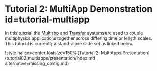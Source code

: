 # Tutorial 2: MultiApp Demonstration id=tutorial-multiapp

In this tutorial the [Multiapp](MultiApps/index.md) and [Transfer](Transfers/index.md) systems are
used to couple multiphysics applications together across differing time or length scales. This
tutorial is currently a stand-alone slide set as linked below.

!style halign=center fontsize=150%
[Tutorial 2: MultiApps Presentation](tutorial02_multiapps/presentation/index.md alternative=missing_config.md)
